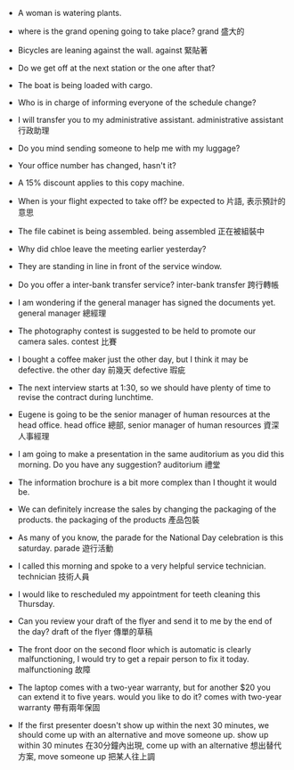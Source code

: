 - A woman is watering plants.
- where is the grand opening going to take place?
grand 盛大的

- Bicycles are leaning against the wall.
against 緊貼著

- Do we get off at the next station or the one after that?
- The boat is being loaded with cargo.
- Who is in charge of informing everyone of the schedule change?
- I will transfer you to my administrative assistant.
administrative assistant 行政助理

- Do you mind sending someone to help me with my luggage?
- Your office number has changed, hasn't it?
- A 15% discount applies to this copy machine.
- When is your flight expected to take off?
be expected to 片語, 表示預計的意思

- The file cabinet is being assembled.
being assembled 正在被組裝中

- Why did chloe leave the meeting earlier yesterday?
- They are standing in line in front of the service window.
- Do you offer a inter-bank transfer service?
inter-bank transfer 跨行轉帳
- I am wondering if the general manager has signed the documents yet.
general manager 總經理

- The photography contest is suggested to be held to promote our camera sales.
contest 比賽

- I bought a coffee maker just the other day, but I think it may be defective.
the other day 前幾天
defective 瑕疵  

- The next interview starts at 1:30, so we should have plenty of time to revise the contract during lunchtime.
- Eugene is going to be the senior manager of human resources at the head office.
head office 總部, senior manager of human resources 資深人事經理

- I am going to make a presentation in the same auditorium as you did this morning. Do you have any suggestion?
auditorium 禮堂

- The information brochure is a bit more complex than I thought it would be.

- We can definitely increase the sales by changing the packaging of the products.
the packaging of the products 產品包裝

- As many of you know, the parade for the National Day celebration is this saturday.
parade 遊行活動

- I called this morning and spoke to a very helpful service technician.
technician 技術人員

- I would like to rescheduled my appointment for teeth cleaning this Thursday.

- Can you review your draft of the flyer and send it to me by the end of the day?
draft of the flyer 傳單的草稿

- The front door on the second floor which is automatic is clearly malfunctioning, I would try to get a repair person to fix it today.
malfunctioning 故障

- The laptop comes with a two-year warranty, but for another $20 you can extend it to five years. would you like to do it?
comes with two-year warranty 帶有兩年保固

- If the first presenter doesn't show up within the next 30 minutes, we should come up with an alternative and move someone up.
show up within 30 minutes 在30分鐘內出現, come up with an alternative 想出替代方案, move someone up 把某人往上調
